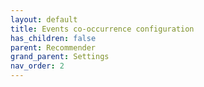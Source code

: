 ```yaml
---
layout: default
title: Events co-occurrence configuration
has_children: false
parent: Recommender
grand_parent: Settings
nav_order: 2
---
```

